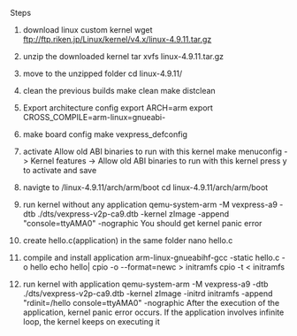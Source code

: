 Steps

1. download linux custom kernel
		wget ftp://ftp.riken.jp/Linux/kernel/v4.x/linux-4.9.11.tar.gz

2. unzip the downloaded kernel
		tar xvfs linux-4.9.11.tar.gz
	
3. move to the unzipped folder
		cd linux-4.9.11/

4. clean the previous builds
		make clean
		make distclean

5. Export architecture config
		export ARCH=arm
		export CROSS_COMPILE=arm-linux=gnueabi-
		
6. make board config
		make vexpress_defconfig

7. activate Allow old ABI binaries to run with this kernel
		make menuconfig
			-> Kernel features
				-> Allow old ABI binaries to run with this kernel
	press y to activate and save
	
8. navigte to /linux-4.9.11/arch/arm/boot
		cd linux-4.9.11/arch/arm/boot

9. run kernel without any application
		qemu-system-arm -M vexpress-a9 -dtb ./dts/vexpress-v2p-ca9.dtb -kernel zImage -append "console=ttyAMA0" -nographic
	You should get kernel panic error

11. create hello.c(application) in the same folder
		nano hello.c

12. compile and install application
		arm-linux-gnueabihf-gcc -static hello.c -o hello
		echo hello| cpio -o --format=newc > initramfs
		cpio -t < initramfs
		
13. run kernel with application
		qemu-system-arm -M vexpress-a9 -dtb ./dts/vexpress-v2p-ca9.dtb -kernel zImage -initrd initramfs -append "rdinit=/hello console=ttyAMA0" -nographic
	After the execution of the application, kernel panic error occurs.
	If the application involves infinite loop, the kernel keeps on executing it
			

